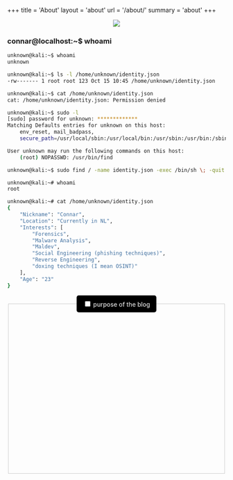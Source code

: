 +++
title = 'About'
layout = 'about'
url = '/about/'
summary = 'about'
+++

<p align="center"> <img src="/img/Untitled-design-unscreen.gif"> </p>

### connar@localhost:~$ whoami


```sh
unknown@kali:~$ whoami
unknown

unknown@kali:~$ ls -l /home/unknown/identity.json
-rw------- 1 root root 123 Oct 15 10:45 /home/unknown/identity.json

unknown@kali:~$ cat /home/unknown/identity.json
cat: /home/unknown/identity.json: Permission denied

unknown@kali:~$ sudo -l
[sudo] password for unknown: *************
Matching Defaults entries for unknown on this host:
    env_reset, mail_badpass,
    secure_path=/usr/local/sbin:/usr/local/bin:/usr/sbin:/usr/bin:/sbin:/bin

User unknown may run the following commands on this host:
    (root) NOPASSWD: /usr/bin/find

unknown@kali:~$ sudo find / -name identity.json -exec /bin/sh \; -quit

unknown@kali:~# whoami
root

unknown@kali:~# cat /home/unknown/identity.json
{
    "Nickname": "Connar",
    "Location": "Currently in NL",
    "Interests": [
        "Forensics",
        "Malware Analysis",
        "Maldev",
        "Social Engineering (phishing techniques)",
        "Reverse Engineering",
        "doxing techniques (I mean OSINT)"
    ],
    "Age": "23"
}

```
<style>

  /* Apply the background GIF only to the outer fieldset */
  fieldset[name="outerfieldset"] {
    background: url('/img/codegif.gif') no-repeat center center;
    background-size: cover;
    border: 1px solid #ccc;
    padding: 10px;
    position: relative;
    z-index: 2;
    color: #dcdcdc;
    font-weight: 500;
    text-align: center;
  }

  legend {
    background: black; /* Match the background to make the line stop */
    color: #dcdcdc; /* Light text color */
    padding: 5px 10px; /* Space inside the legend box */
    border-radius: 5px; /* Optional: rounded edges */
    display: inline-block; /* Prevent legend from stretching */
    position: relative;
  }


  label {
    display: flex; 
    align-items: center; /* Align the checkbox, emoji, and text */
    gap: 8px; /* Space between elements */
  }


  /* Reusable class for the semi-transparent background */
  .background-box {
    background: rgba(0, 0, 0, 0.6); /* Semi-transparent black */
    color: #dcdcdc; /* Light text color */
    padding: 5px; /* Padding for spacing */
    border-radius: 5px; /* Rounded corners */
    display: inline-block; /* Inline block for wrapping around content */
  }

  /* Base style for inner fieldsets (hidden by default) */
  fieldset[name="note1"],
  fieldset[name="note2"],
  fieldset[name="note3"],
  fieldset[name="note4"],
  fieldset[name="note5"] {
    background: rgba(0, 0, 0, 0.6);
    border: 1px solid #dcdcdc;
    padding: 10px;
    margin-top: 10px;
    border-radius: 5px;
    color: #dcdcdc;
    position: relative;
    z-index: 3;

    /* Hide by default with opacity and height */
    opacity: 0;
    max-height: 0;
    overflow: hidden;
    transition: all 0.5s ease; /* Smooth transition */
  }

  /* Show inner fieldsets */
  fieldset[name="note1"].visible,
  fieldset[name="note2"].visible,
  fieldset[name="note3"].visible,
  fieldset[name="note4"].visible,
  fieldset[name="note5"].visible {
    opacity: 1;
    max-height: 500px; /* Adjust max height based on content size */
    overflow: visible;
  }
</style>


<fieldset name="outerfieldset">
    <legend>
      <label class="background-box">
        <input type="checkbox" name="club" onchange="toggleFieldsets(this)">
        <span>purpose of the blog</span>
      </label>
    </legend>

  <fieldset name="note1">
    <legend>
      <label class="background-box">
        <input type="radio" checked name="clubtype" onchange="form.note1.disabled = !checked">
        Note 1
      </label>
    </legend>
    <p>Hi! Im connar. Im 23 and I am learning various cybersecurity topics and experimenting with different random tools I stumble upon.</p>
  </fieldset>

  <fieldset name="note2" disabled>
    <legend>
      <label class="background-box">
        <input type="radio" name="clubtype" onchange="form.note2.disabled = !checked">
        Note 2
      </label>
    </legend>
    <p>I am mainly into malware stuff (analysis and dev) but also into forensics. To be honest, I am no expert, but I am trying to apply the Feynman's technique which helps me a lot to memorize and better understand the stuff I am learning (thus, this blog).</p>
  </fieldset>

  <fieldset name="note3" disabled>
    <legend>
      <label class="background-box">
        <input type="radio" name="clubtype" onchange="form.note3.disabled = !checked">
        Note 3
      </label>
    </legend>
    <p>I also really like making CTF challenges, some of which you are going to see here in this blog:)</p>
  </fieldset>

  <fieldset name="note4" disabled>
    <legend>
      <label class="background-box">
        <input type="radio" name="clubtype" onchange="form.note4.disabled = !checked">
        Note 4
      </label>
    </legend>
    <p>This is basically a journal into my journey into cybersecurity, keeping track of what I have learned and stuff that may seem useful to any of you that are reading it. Obviously, my posts and things I read from other authors and just try to try them myself, so credits go to them:)</p>
  </fieldset>

  <fieldset name="note5" disabled>
    <legend>
      <label class="background-box">
        <input type="radio" name="clubtype" onchange="form.note5.disabled = !checked">
        Note 5
      </label>
    </legend>
    <p>That's a wrap I think. Hope you stick around, have fun:)</p>
  </fieldset>

</fieldset>

<script>
  function toggleFieldsets(checkbox) {
    // Select all the inner fieldsets by their name attributes
    const notes = [
      ...document.getElementsByName('note1'),
      ...document.getElementsByName('note2'),
      ...document.getElementsByName('note3'),
      ...document.getElementsByName('note4'),
      ...document.getElementsByName('note5'),
    ];

    // Add or remove the 'visible' class for smooth transitions
    if (checkbox.checked) {
      notes.forEach(fieldset => fieldset.classList.add('visible'));
    } else {
      notes.forEach(fieldset => fieldset.classList.remove('visible'));
    }
  }
</script>

